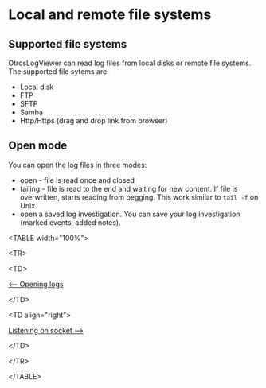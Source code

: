 # Local and remote file systems #

## Supported file systems ##

OtrosLogViewer can read log files from local disks or remote file systems. The supported file sytems are:
  * Local disk
  * FTP
  * SFTP
  * Samba
  * Http/Https (drag and drop link from browser)



## Open mode ##

You can open the log files in three modes:
  * open - file is read once and closed
  * tailing - file is read to the end and waiting for new content. If file is overwritten, starts reading from begging. This work similar to `tail -f` on Unix.
  * open a saved log investigation. You can save your log investigation  (marked events, added notes).


<a href='Hidden comment: next/prev'></a>


&lt;TABLE width="100%"&gt;



&lt;TR&gt;



&lt;TD&gt;

[<-- Opening logs](OpeningLogs.md)


&lt;/TD&gt;



&lt;TD align="right"&gt;

[Listening on socket -->](ListeningOnSocket.md)


&lt;/TD&gt;



&lt;/TR&gt;



&lt;/TABLE&gt;

